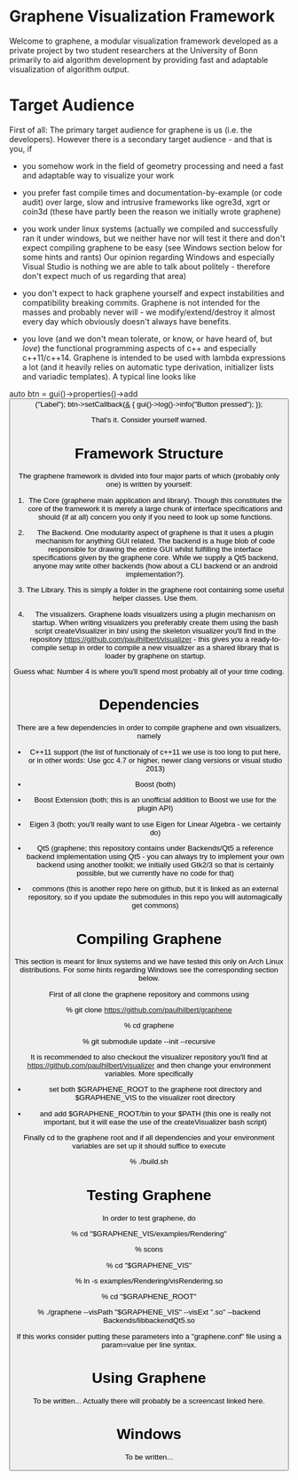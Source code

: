 Graphene Visualization Framework
==========

Welcome to graphene, a modular visualization framework developed as a private project
by two student researchers at the University of Bonn primarily to aid algorithm development
by providing fast and adaptable visualization of algorithm output.


Target Audience
==========

First of all: The primary target audience for graphene is us (i.e. the developers).
However there is a secondary target audience - and that is you, if

- you somehow work in the field of geometry processing and need a fast and adaptable
way to visualize your work

- you prefer fast compile times and documentation-by-example (or code audit) over large,
slow and intrusive frameworks like ogre3d, xgrt or coin3d (these have partly been the reason we initially wrote graphene)

- you work under linux systems (actually we compiled and successfully ran it under windows, but we neither have
nor will test it there and don't expect compiling graphene to be easy (see Windows section below for some hints and rants)
Our opinion regarding Windows and especially Visual Studio is nothing we are able to talk about politely - therefore don't
expect much of us regarding that area)

- you don't expect to hack graphene yourself and expect instabilities and compatibility breaking commits. Graphene is not
intended for the masses and probably never will - we modify/extend/destroy it almost every day which obviously doesn't always have benefits.

- you love (and we don't mean tolerate, or know, or have heard of, but *love*) the functional programming aspects of c++ and especially
c++11/c++14. Graphene is intended to be used with lambda expressions a lot (and it heavily relies on automatic type derivation, initializer lists and variadic templates).
A typical line looks like

auto btn = gui()->properties()->add<Button>("Label");
btn->setCallback([&]() { gui()->log()->info("Button pressed"); });

That's it. Consider yourself warned.


Framework Structure
==========

The graphene framework is divided into four major parts of which (probably only one) is written by yourself:

1. The Core (graphene main application and library). Though this constitutes the core of the framework it is merely a large chunk of interface specifications and should (if at all) concern you only if you need to look up some functions.

2. The Backend. One modularity aspect of graphene is that it uses a plugin mechanism for anything GUI related. The backend is a huge blob of code responsible for drawing the entire GUI whilst fulfilling the interface specifications given by the graphene core.
While we supply a Qt5 backend, anyone may write other backends (how about a CLI backend or an android implementation?).

3. The Library. This is simply a folder in the graphene root containing some useful helper classes. Use them.

4. The visualizers. Graphene loads visualizers using a plugin mechanism on startup. When writing visualizers you preferably create them using the bash script createVisualizer in bin/ using the skeleton visualizer you'll find in the repository
https://github.com/paulhilbert/visualizer - this gives you a ready-to-compile setup in order to compile a new visualizer as a shared library that is loader by graphene on startup.


Guess what: Number 4 is where you'll spend most probably all of your time coding.


Dependencies
==========

There are a few dependencies in order to compile graphene and own visualizers, namely

- C++11 support (the list of functionaly of c++11 we use is too long to put here, or in other words: Use gcc 4.7 or higher, newer clang versions or visual studio 2013)

- Boost (both)

- Boost Extension (both; this is an unofficial addition to Boost we use for the plugin API)

- Eigen 3 (both; you'll really want to use Eigen for Linear Algebra - we certainly do)

- Qt5 (graphene; this repository contains under Backends/Qt5 a reference backend implementation using Qt5 - you
can always try to implement your own backend using another toolkit; we initially used Gtk2/3 so that is certainly possible, but we currently have no code for that)

- commons (this is another repo here on github, but it is linked as an external repository, so if you update the submodules in this repo you will automagically get commons)


Compiling Graphene
==========

This section is meant for linux systems and we have tested this only on Arch Linux distributions. For some hints regarding Windows see the corresponding section below.

First of all clone the graphene repository and commons using

% git clone https://github.com/paulhilbert/graphene

% cd graphene

% git submodule update --init --recursive

It is recommended to also checkout the visualizer repository you'll find at
https://github.com/paulhilbert/visualizer and then change your environment variables. More specifically

- set both $GRAPHENE_ROOT to the graphene root directory and $GRAPHENE_VIS to the visualizer root directory

- and add $GRAPHENE_ROOT/bin to your $PATH (this one is really not important, but it will ease the use of the createVisualizer bash script)

Finally cd to the graphene root and if all dependencies and your environment variables are set up it should suffice to execute

% ./build.sh


Testing Graphene
==========

In order to test graphene, do

% cd "$GRAPHENE_VIS/examples/Rendering"

% scons

% cd "$GRAPHENE_VIS"

% ln -s examples/Rendering/visRendering.so

% cd "$GRAPHENE_ROOT"

% ./graphene --visPath "$GRAPHENE_VIS" --visExt ".so" --backend Backends/libbackendQt5.so

If this works consider putting these parameters into a "graphene.conf" file using a param=value per line syntax.



Using Graphene
==========

To be written...
Actually there will probably be a screencast linked here.



Windows
==========

To be written...
